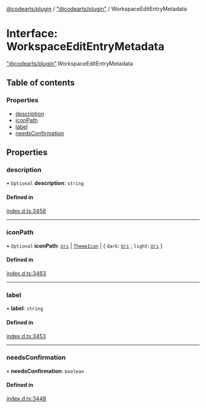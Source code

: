 [@codearts/plugin](../README.md) / ["@codearts/plugin"](../modules/_codearts_plugin_.md) / WorkspaceEditEntryMetadata

# Interface: WorkspaceEditEntryMetadata

["@codearts/plugin"](../modules/_codearts_plugin_.md).WorkspaceEditEntryMetadata

## Table of contents

### Properties

- [description](codearts_plugin_.WorkspaceEditEntryMetadata.md#description)
- [iconPath](codearts_plugin_.WorkspaceEditEntryMetadata.md#iconpath)
- [label](codearts_plugin_.WorkspaceEditEntryMetadata.md#label)
- [needsConfirmation](codearts_plugin_.WorkspaceEditEntryMetadata.md#needsconfirmation)

## Properties

### description

• `Optional` **description**: `string`

#### Defined in

[index.d.ts:3458](https://github.com/huaweicloud/cloudide-plugin-api/blob/3b0eee8/index.d.ts#L3458)

___

### iconPath

• `Optional` **iconPath**: [`Uri`](../classes/codearts_plugin_.Uri.md) \| [`ThemeIcon`](../classes/codearts_plugin_.ThemeIcon.md) \| { `dark`: [`Uri`](../classes/codearts_plugin_.Uri.md) ; `light`: [`Uri`](../classes/codearts_plugin_.Uri.md)  }

#### Defined in

[index.d.ts:3463](https://github.com/huaweicloud/cloudide-plugin-api/blob/3b0eee8/index.d.ts#L3463)

___

### label

• **label**: `string`

#### Defined in

[index.d.ts:3453](https://github.com/huaweicloud/cloudide-plugin-api/blob/3b0eee8/index.d.ts#L3453)

___

### needsConfirmation

• **needsConfirmation**: `boolean`

#### Defined in

[index.d.ts:3448](https://github.com/huaweicloud/cloudide-plugin-api/blob/3b0eee8/index.d.ts#L3448)
